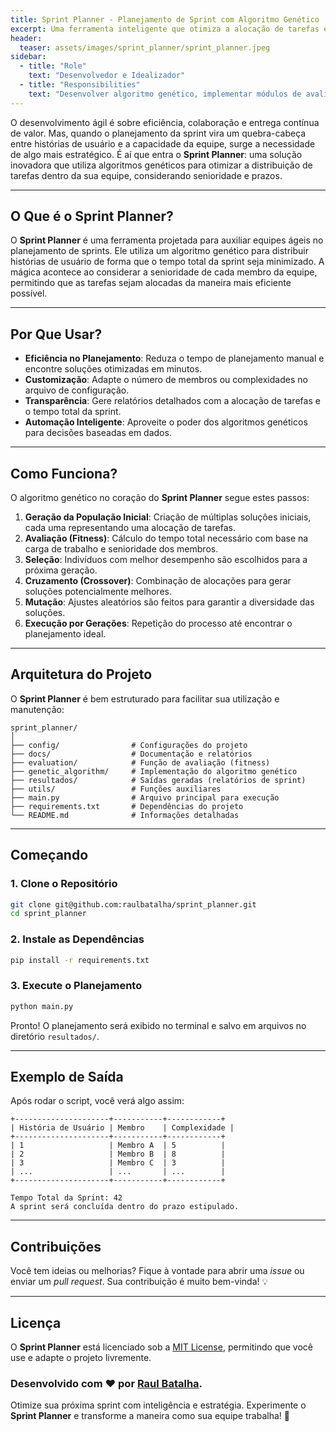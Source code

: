 ```yaml
---
title: Sprint Planner - Planejamento de Sprint com Algoritmo Genético
excerpt: Uma ferramenta inteligente que otimiza a alocação de tarefas em sprints utilizando algoritmos genéticos.
header:
  teaser: assets/images/sprint_planner/sprint_planner.jpeg
sidebar:
  - title: "Role"
    text: "Desenvolvedor e Idealizador"
  - title: "Responsibilities"
    text: "Desenvolver algoritmo genético, implementar módulos de avaliação e otimização, e criar relatórios para o planejamento de sprints."
---
```


O desenvolvimento ágil é sobre eficiência, colaboração e entrega contínua de valor. Mas, quando o planejamento da sprint vira um quebra-cabeça entre histórias de usuário e a capacidade da equipe, surge a necessidade de algo mais estratégico. É aí que entra o **Sprint Planner**: uma solução inovadora que utiliza algoritmos genéticos para otimizar a distribuição de tarefas dentro da sua equipe, considerando senioridade e prazos.

---

## **O Que é o Sprint Planner?**

O **Sprint Planner** é uma ferramenta projetada para auxiliar equipes ágeis no planejamento de sprints. Ele utiliza um algoritmo genético para distribuir histórias de usuário de forma que o tempo total da sprint seja minimizado. A mágica acontece ao considerar a senioridade de cada membro da equipe, permitindo que as tarefas sejam alocadas da maneira mais eficiente possível.

---

## **Por Que Usar?**

- **Eficiência no Planejamento**: Reduza o tempo de planejamento manual e encontre soluções otimizadas em minutos.  
- **Customização**: Adapte o número de membros ou complexidades no arquivo de configuração.  
- **Transparência**: Gere relatórios detalhados com a alocação de tarefas e o tempo total da sprint.  
- **Automação Inteligente**: Aproveite o poder dos algoritmos genéticos para decisões baseadas em dados.

---

## **Como Funciona?**

O algoritmo genético no coração do **Sprint Planner** segue estes passos:

1. **Geração da População Inicial**: Criação de múltiplas soluções iniciais, cada uma representando uma alocação de tarefas.  
2. **Avaliação (Fitness)**: Cálculo do tempo total necessário com base na carga de trabalho e senioridade dos membros.  
3. **Seleção**: Indivíduos com melhor desempenho são escolhidos para a próxima geração.  
4. **Cruzamento (Crossover)**: Combinação de alocações para gerar soluções potencialmente melhores.  
5. **Mutação**: Ajustes aleatórios são feitos para garantir a diversidade das soluções.  
6. **Execução por Gerações**: Repetição do processo até encontrar o planejamento ideal.

---

## **Arquitetura do Projeto**

O **Sprint Planner** é bem estruturado para facilitar sua utilização e manutenção:

```
sprint_planner/
│
├── config/                # Configurações do projeto
├── docs/                  # Documentação e relatórios
├── evaluation/            # Função de avaliação (fitness)
├── genetic_algorithm/     # Implementação do algoritmo genético
├── resultados/            # Saídas geradas (relatórios de sprint)
├── utils/                 # Funções auxiliares
├── main.py                # Arquivo principal para execução
├── requirements.txt       # Dependências do projeto
└── README.md              # Informações detalhadas
```

---

## **Começando**

### **1. Clone o Repositório**

```bash
git clone git@github.com:raulbatalha/sprint_planner.git
cd sprint_planner
```

### **2. Instale as Dependências**

```bash
pip install -r requirements.txt
```

### **3. Execute o Planejamento**

```bash
python main.py
```

Pronto! O planejamento será exibido no terminal e salvo em arquivos no diretório `resultados/`.

---

## **Exemplo de Saída**

Após rodar o script, você verá algo assim:

```
+---------------------+-----------+------------+
| História de Usuário | Membro    | Complexidade |
+---------------------+-----------+------------+
| 1                   | Membro A  | 5          |
| 2                   | Membro B  | 8          |
| 3                   | Membro C  | 3          |
| ...                 | ...       | ...        |
+---------------------+-----------+------------+

Tempo Total da Sprint: 42
A sprint será concluída dentro do prazo estipulado.
```

---

## **Contribuições**

Você tem ideias ou melhorias? Fique à vontade para abrir uma *issue* ou enviar um *pull request*. Sua contribuição é muito bem-vinda! 💡

---

## **Licença**

O **Sprint Planner** está licenciado sob a [MIT License](LICENSE), permitindo que você use e adapte o projeto livremente.  

### Desenvolvido com ❤️ por [Raul Batalha](https://github.com/raulbatalha).

Otimize sua próxima sprint com inteligência e estratégia. Experimente o **Sprint Planner** e transforme a maneira como sua equipe trabalha! 🚀